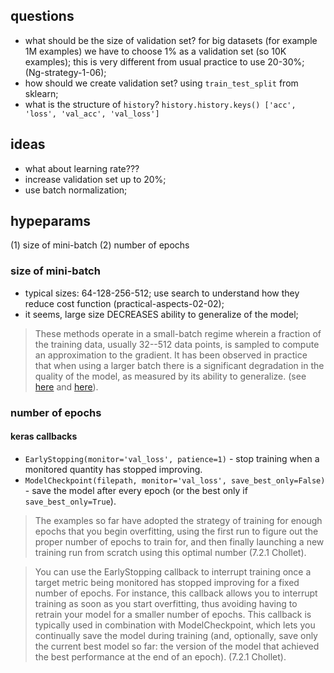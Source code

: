 ## questions
- what should be the size of validation set? for big datasets (for example 1M examples) 
we have to choose 1% as a validation set (so 10K examples); this is very different from 
usual practice to use 20-30%; (Ng-strategy-1-06);
- how should we create validation set? using `train_test_split` from sklearn;
- what is the structure of `history`? `history.history.keys() ['acc', 'loss', 'val_acc', 'val_loss']`
     
## ideas
- what about learning rate???
- increase validation set up to 20%;
- use batch normalization;

## hypeparams
(1) size of mini-batch
(2) number of epochs

### size of mini-batch
- typical sizes: 64-128-256-512; use search to understand how they reduce cost function
 (practical-aspects-02-02);
- it seems, large size DECREASES ability to generalize of the model; 

> These methods operate in a small-batch regime wherein a fraction of the training data, 
usually 32--512 data points, is sampled to compute an approximation to the gradient. 
It has been observed in practice that when using a larger batch there is a significant 
degradation in the quality of the model, as measured by its ability to generalize.
(see [here](https://stats.stackexchange.com/questions/164876/tradeoff-batch-size-vs-number-of-iterations-to-train-a-neural-network/236393#236393)
and [here](https://datascience.stackexchange.com/questions/18414/are-there-any-rules-for-choosing-the-size-of-a-mini-batch)).

### number of epochs
#### keras callbacks
- `EarlyStopping(monitor='val_loss', patience=1)` - stop training when a monitored quantity 
has stopped improving.
- `ModelCheckpoint(filepath, monitor='val_loss', save_best_only=False)` - save the model after every 
epoch (or the best only if `save_best_only=True`).

> The examples so far have adopted the strategy of training for enough epochs that you begin overfitting,
 using the first run to figure out the proper number of epochs to train for, and then finally launching 
 a new training run from scratch using this optimal number (7.2.1 Chollet).
 
> You can use the EarlyStopping callback to interrupt training once a target metric being monitored 
has stopped improving for a fixed number of epochs. For instance, this callback allows you to 
interrupt training as soon as you start overfitting, thus avoiding having to retrain your model 
for a smaller number of epochs. This callback is typically used in combination with ModelCheckpoint, 
which lets you continually save the model during training (and, optionally, save only the current 
best model so far: the version of the model that achieved the best performance at the end of an epoch).
(7.2.1 Chollet).



